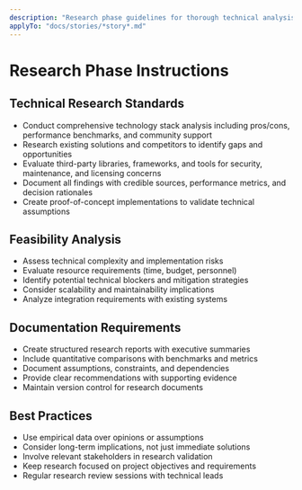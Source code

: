 ```yaml
---
description: "Research phase guidelines for thorough technical analysis and feasibility studies"
applyTo: "docs/stories/*story*.md"
---
```


# Research Phase Instructions

## Technical Research Standards
- Conduct comprehensive technology stack analysis including pros/cons, performance benchmarks, and community support
- Research existing solutions and competitors to identify gaps and opportunities
- Evaluate third-party libraries, frameworks, and tools for security, maintenance, and licensing concerns
- Document all findings with credible sources, performance metrics, and decision rationales
- Create proof-of-concept implementations to validate technical assumptions

## Feasibility Analysis
- Assess technical complexity and implementation risks
- Evaluate resource requirements (time, budget, personnel)
- Identify potential technical blockers and mitigation strategies
- Consider scalability and maintainability implications
- Analyze integration requirements with existing systems

## Documentation Requirements
- Create structured research reports with executive summaries
- Include quantitative comparisons with benchmarks and metrics
- Document assumptions, constraints, and dependencies
- Provide clear recommendations with supporting evidence
- Maintain version control for research documents

## Best Practices
- Use empirical data over opinions or assumptions
- Consider long-term implications, not just immediate solutions
- Involve relevant stakeholders in research validation
- Keep research focused on project objectives and requirements
- Regular research review sessions with technical leads
